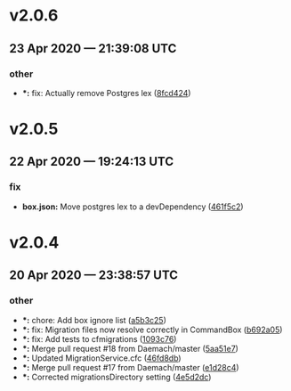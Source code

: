 # v2.0.6
## 23 Apr 2020 — 21:39:08 UTC

### other

+ __\*:__ fix: Actually remove Postgres lex
 ([8fcd424](https://github.com/coldbox-modules/cfmigrations/commit/8fcd4245df19eb3c996c80dc5657b70823f95a28))


# v2.0.5
## 22 Apr 2020 — 19:24:13 UTC

### fix

+ __box.json:__ Move postgres lex to a devDependency
 ([461f5c2](https://github.com/coldbox-modules/cfmigrations/commit/461f5c27887213ed2b14241afd4e6929b7ab3938))


# v2.0.4
## 20 Apr 2020 — 23:38:57 UTC

### other

+ __\*:__ chore: Add box ignore list
 ([a5b3c25](https://github.com/coldbox-modules/cfmigrations/commit/a5b3c2529486e0e9a5a167d3f6da64d71ecaef62))
+ __\*:__ fix: Migration files now resolve correctly in CommandBox
 ([b692a05](https://github.com/coldbox-modules/cfmigrations/commit/b692a0526c59fa2b04e6c8f5bc5402bafdbcb5b7))
+ __\*:__ fix: Add tests to cfmigrations ([1093c76](https://github.com/coldbox-modules/cfmigrations/commit/1093c76d3189d2d67e36faf4d39a0c5a1b1f92eb))
+ __\*:__ Merge pull request #18 from Daemach/master ([5aa51e7](https://github.com/coldbox-modules/cfmigrations/commit/5aa51e776912abc14f607c839016bde2ad6f383c))
+ __\*:__ Updated MigrationService.cfc
 ([46fd8db](https://github.com/coldbox-modules/cfmigrations/commit/46fd8db86e3d5e219187a4fa98559a8fbdaae2da))
+ __\*:__ Merge pull request #17 from Daemach/master ([e1d28c4](https://github.com/coldbox-modules/cfmigrations/commit/e1d28c44f5f8c9c4afe37ecbef6d7b6d81f34383))
+ __\*:__ Corrected migrationsDirectory setting
 ([4e5d2dc](https://github.com/coldbox-modules/cfmigrations/commit/4e5d2dc5d728a3d44c25be3f7cf6aecb73b6aa5f))
